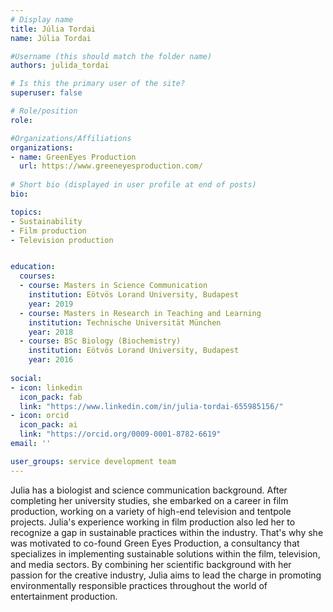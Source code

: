 ```yaml
---
# Display name
title: Júlia Tordai
name: Júlia Tordai

#Username (this should match the folder name)
authors: julida_tordai

# Is this the primary user of the site?
superuser: false

# Role/position
role: 

#Organizations/Affiliations
organizations:
- name: GreenEyes Production
  url: https://www.greeneyesproduction.com/
  
# Short bio (displayed in user profile at end of posts)
bio: 

topics:
- Sustainability
- Film production
- Television production


education:
  courses:
  - course: Masters in Science Communication
    institution: Eötvös Lorand University, Budapest
    year: 2019
  - course: Masters in Research in Teaching and Learning
    institution: Technische Universität München
    year: 2018
  - course: BSc Biology (Biochemistry)
    institution: Eötvös Lorand University, Budapest
    year: 2016
    
social:
- icon: linkedin
  icon_pack: fab
  link: "https://www.linkedin.com/in/julia-tordai-655985156/"
- icon: orcid
  icon_pack: ai
  link: "https://orcid.org/0009-0001-8782-6619"
email: ''

user_groups: service development team
---
```

 
Julia has a biologist and science communication background. After completing her university studies, she embarked on a career in film production, working on a variety of high-end television and tentpole projects. Julia's experience working in film production also led her to recognize a gap in sustainable practices within the industry. That's why she was motivated to co-found Green Eyes Production, a consultancy that specializes in implementing sustainable solutions within the film, television, and media sectors. By combining her scientific background with her passion for the creative industry, Julia aims to lead the charge in promoting environmentally responsible practices throughout the world of entertainment production.